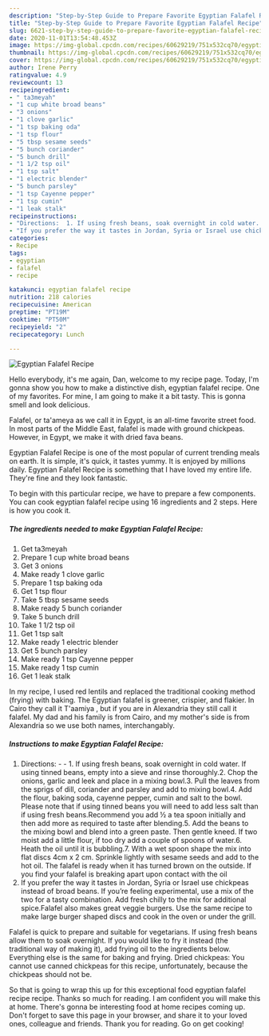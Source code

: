 ```yaml
---
description: "Step-by-Step Guide to Prepare Favorite Egyptian Falafel Recipe"
title: "Step-by-Step Guide to Prepare Favorite Egyptian Falafel Recipe"
slug: 6621-step-by-step-guide-to-prepare-favorite-egyptian-falafel-recipe
date: 2020-11-01T13:54:48.453Z
image: https://img-global.cpcdn.com/recipes/60629219/751x532cq70/egyptian-falafel-recipe-recipe-main-photo.jpg
thumbnail: https://img-global.cpcdn.com/recipes/60629219/751x532cq70/egyptian-falafel-recipe-recipe-main-photo.jpg
cover: https://img-global.cpcdn.com/recipes/60629219/751x532cq70/egyptian-falafel-recipe-recipe-main-photo.jpg
author: Irene Perry
ratingvalue: 4.9
reviewcount: 13
recipeingredient:
- " ta3meyah"
- "1 cup white broad beans"
- "3 onions"
- "1 clove garlic"
- "1 tsp baking oda"
- "1 tsp flour"
- "5 tbsp sesame seeds"
- "5 bunch coriander"
- "5 bunch drill"
- "1 1/2 tsp oil"
- "1 tsp salt"
- "1 electric blender"
- "5 bunch parsley"
- "1 tsp Cayenne pepper"
- "1 tsp cumin"
- "1 leak stalk"
recipeinstructions:
- "Directions:  1. If using fresh beans, soak overnight in cold water. If using tinned beans, empty into a sieve and rinse thoroughly.2. Chop the onions, garlic and leek and place in a mixing bowl.3. Pull the leaves from the sprigs of dill, coriander and parsley and add to mixing bowl.4. Add the flour, baking soda, cayenne pepper, cumin and salt to the bowl. Please note that if using tinned beans you will need to add less salt than if using fresh beans.Recommend you add ½ a tea spoon initially and then add more as required to taste after blending.5. Add the beans to the mixing bowl and blend into a green paste. Then gentle kneed. If two moist add a little flour, if too dry add a couple of spoons of water.6. Heath the oil until it is bubbling.7. With a wet spoon shape the mix into flat discs 4cm x 2 cm. Sprinkle lightly with sesame seeds and add to the hot oil. The falafel is ready when it has turned brown on the outside. If you find your falafel is breaking apart upon contact with the oil"
- "If you prefer the way it tastes in Jordan, Syria or Israel use chickpeas instead of broad beans. If you’re feeling experimental, use a mix of the two for a tasty combination. Add fresh chilly to the mix for additional spice.Falafel also makes great veggie burgers. Use the same recipe to make large burger shaped discs and cook in the oven or under the grill."
categories:
- Recipe
tags:
- egyptian
- falafel
- recipe

katakunci: egyptian falafel recipe 
nutrition: 218 calories
recipecuisine: American
preptime: "PT19M"
cooktime: "PT50M"
recipeyield: "2"
recipecategory: Lunch

---
```



![Egyptian Falafel Recipe](https://img-global.cpcdn.com/recipes/60629219/751x532cq70/egyptian-falafel-recipe-recipe-main-photo.jpg)

Hello everybody, it's me again, Dan, welcome to my recipe page. Today, I'm gonna show you how to make a distinctive dish, egyptian falafel recipe. One of my favorites. For mine, I am going to make it a bit tasty. This is gonna smell and look delicious.

Falafel, or ta&#39;ameya as we call it in Egypt, is an all-time favorite street food. In most parts of the Middle East, falafel is made with ground chickpeas. However, in Egypt, we make it with dried fava beans.

Egyptian Falafel Recipe is one of the most popular of current trending meals on earth. It is simple, it's quick, it tastes yummy. It is enjoyed by millions daily. Egyptian Falafel Recipe is something that I have loved my entire life. They're fine and they look fantastic.


To begin with this particular recipe, we have to prepare a few components. You can cook egyptian falafel recipe using 16 ingredients and 2 steps. Here is how you cook it.

<!--inarticleads1-->

##### The ingredients needed to make Egyptian Falafel Recipe:

1. Get  ta3meyah
1. Prepare 1 cup white broad beans
1. Get 3 onions
1. Make ready 1 clove garlic
1. Prepare 1 tsp baking oda
1. Get 1 tsp flour
1. Take 5 tbsp sesame seeds
1. Make ready 5 bunch coriander
1. Take 5 bunch drill
1. Take 1 1/2 tsp oil
1. Get 1 tsp salt
1. Make ready 1 electric blender
1. Get 5 bunch parsley
1. Make ready 1 tsp Cayenne pepper
1. Make ready 1 tsp cumin
1. Get 1 leak stalk


In my recipe, I used red lentils and replaced the traditional cooking method (frying) with baking. The Egyptian falafel is greener, crispier, and flakier. In Cairo they call it T&#39;aamiya , but if you are in Alexandria they still call it falafel. My dad and his family is from Cairo, and my mother&#39;s side is from Alexandria so we use both names, interchangably. 

<!--inarticleads2-->

##### Instructions to make Egyptian Falafel Recipe:

1. Directions: -  - 1. If using fresh beans, soak overnight in cold water. If using tinned beans, empty into a sieve and rinse thoroughly.2. Chop the onions, garlic and leek and place in a mixing bowl.3. Pull the leaves from the sprigs of dill, coriander and parsley and add to mixing bowl.4. Add the flour, baking soda, cayenne pepper, cumin and salt to the bowl. Please note that if using tinned beans you will need to add less salt than if using fresh beans.Recommend you add ½ a tea spoon initially and then add more as required to taste after blending.5. Add the beans to the mixing bowl and blend into a green paste. Then gentle kneed. If two moist add a little flour, if too dry add a couple of spoons of water.6. Heath the oil until it is bubbling.7. With a wet spoon shape the mix into flat discs 4cm x 2 cm. Sprinkle lightly with sesame seeds and add to the hot oil. The falafel is ready when it has turned brown on the outside. If you find your falafel is breaking apart upon contact with the oil
1. If you prefer the way it tastes in Jordan, Syria or Israel use chickpeas instead of broad beans. If you’re feeling experimental, use a mix of the two for a tasty combination. Add fresh chilly to the mix for additional spice.Falafel also makes great veggie burgers. Use the same recipe to make large burger shaped discs and cook in the oven or under the grill.


Falafel is quick to prepare and suitable for vegetarians. If using fresh beans allow them to soak overnight. If you would like to fry it instead (the traditional way of making it), add frying oil to the ingredients below. Everything else is the same for baking and frying. Dried chickpeas: You cannot use canned chickpeas for this recipe, unfortunately, because the chickpeas should not be. 

So that is going to wrap this up for this exceptional food egyptian falafel recipe recipe. Thanks so much for reading. I am confident you will make this at home. There's gonna be interesting food at home recipes coming up. Don't forget to save this page in your browser, and share it to your loved ones, colleague and friends. Thank you for reading. Go on get cooking!
